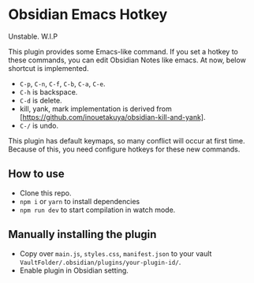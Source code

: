 # Obsidian Emacs Hotkey

Unstable.
W.I.P

This plugin provides some Emacs-like command.
If you set a hotkey to these commands, you can edit Obsidian Notes like emacs.
At now, below shortcut is implemented.

+ `C-p`, `C-n`, `C-f`, `C-b`, `C-a`, `C-e`.
+ `C-h` is backspace.
+ `C-d` is delete.
+ kill, yank, mark implementation is derived from [https://github.com/inouetakuya/obsidian-kill-and-yank].
+ `C-/` is undo.

This plugin has default keymaps, so many conflict will occur at first time.
Because of this, you need configure hotkeys for these new commands.

## How to use

+ Clone this repo.
+ `npm i` or `yarn` to install dependencies
+ `npm run dev` to start compilation in watch mode.

## Manually installing the plugin

+ Copy over `main.js`, `styles.css`, `manifest.json` to your vault `VaultFolder/.obsidian/plugins/your-plugin-id/`.
+ Enable plugin in Obsidian setting.
